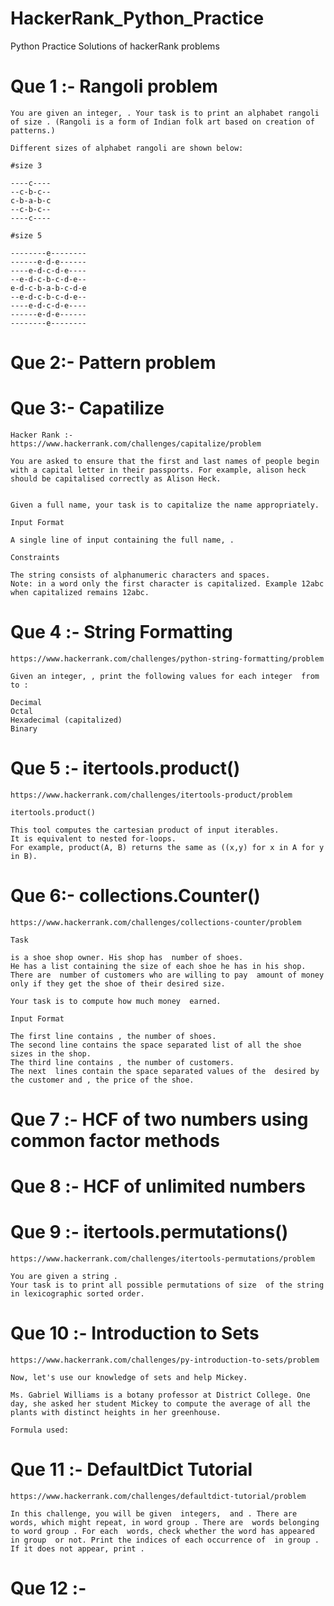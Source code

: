 # HackerRank_Python_Practice
Python Practice Solutions of hackerRank problems

# Que 1 :- Rangoli problem

    You are given an integer, . Your task is to print an alphabet rangoli of size . (Rangoli is a form of Indian folk art based on creation of patterns.)

    Different sizes of alphabet rangoli are shown below:

    #size 3

    ----c----
    --c-b-c--
    c-b-a-b-c
    --c-b-c--
    ----c----

    #size 5

    --------e--------
    ------e-d-e------
    ----e-d-c-d-e----
    --e-d-c-b-c-d-e--
    e-d-c-b-a-b-c-d-e
    --e-d-c-b-c-d-e--
    ----e-d-c-d-e----
    ------e-d-e------
    --------e--------

# Que 2:- Pattern problem

# Que 3:- Capatilize

    Hacker Rank :- https://www.hackerrank.com/challenges/capitalize/problem

    You are asked to ensure that the first and last names of people begin with a capital letter in their passports. For example, alison heck should be capitalised correctly as Alison Heck.


    Given a full name, your task is to capitalize the name appropriately.

    Input Format

    A single line of input containing the full name, .

    Constraints

    The string consists of alphanumeric characters and spaces.
    Note: in a word only the first character is capitalized. Example 12abc when capitalized remains 12abc.

# Que 4 :- String Formatting

    https://www.hackerrank.com/challenges/python-string-formatting/problem

    Given an integer, , print the following values for each integer  from  to :

    Decimal
    Octal
    Hexadecimal (capitalized)
    Binary

# Que 5 :- itertools.product()

    https://www.hackerrank.com/challenges/itertools-product/problem

    itertools.product()

    This tool computes the cartesian product of input iterables.
    It is equivalent to nested for-loops.
    For example, product(A, B) returns the same as ((x,y) for x in A for y in B).

# Que 6:- collections.Counter()

    https://www.hackerrank.com/challenges/collections-counter/problem

    Task

    is a shoe shop owner. His shop has  number of shoes.
    He has a list containing the size of each shoe he has in his shop.
    There are  number of customers who are willing to pay  amount of money only if they get the shoe of their desired size.

    Your task is to compute how much money  earned.

    Input Format

    The first line contains , the number of shoes.
    The second line contains the space separated list of all the shoe sizes in the shop.
    The third line contains , the number of customers.
    The next  lines contain the space separated values of the  desired by the customer and , the price of the shoe.

# Que 7 :- HCF of two numbers using common factor methods

# Que 8 :- HCF of unlimited numbers 

# Que 9 :- itertools.permutations()

    https://www.hackerrank.com/challenges/itertools-permutations/problem

    You are given a string .
    Your task is to print all possible permutations of size  of the string in lexicographic sorted order.

# Que 10 :- Introduction to Sets

    https://www.hackerrank.com/challenges/py-introduction-to-sets/problem

    Now, let's use our knowledge of sets and help Mickey.

    Ms. Gabriel Williams is a botany professor at District College. One day, she asked her student Mickey to compute the average of all the plants with distinct heights in her greenhouse.

    Formula used:

# Que 11 :- DefaultDict Tutorial

    https://www.hackerrank.com/challenges/defaultdict-tutorial/problem

    In this challenge, you will be given  integers,  and . There are  words, which might repeat, in word group . There are  words belonging to word group . For each  words, check whether the word has appeared in group  or not. Print the indices of each occurrence of  in group . If it does not appear, print .

# Que 12 :- 

